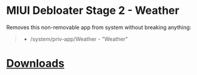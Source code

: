 # MIUI Debloater Stage 2 - Weather  
 Removes this non-removable app from system without breaking anything:  
> - /system/priv-app/Weather - "Weather"  
 
# [Downloads](https://github.com/symbuzzer/MIUI-Debloater-Magisk-Modules/releases)
